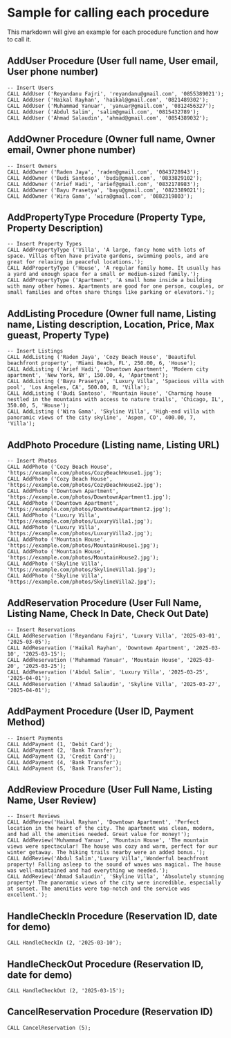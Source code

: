 # Sample for calling each procedure
This markdown will give an example for each procedure function and how to call it.
## AddUser Procedure (User full name, User email, User phone number)
```
-- Insert Users
CALL AddUser ('Reyandanu Fajri', 'reyandanu@gmail.com', '0855389021');
CALL AddUser ('Haikal Rayhan', 'haikal@gmail.com', '0821489302');
CALL AddUser ('Muhammad Yanuar', 'yanuar@gmail.com', '0812456327');
CALL AddUser ('Abdul Salim', 'salim@gmail.com', '0815432789');
CALL AddUser ('Ahmad Salaudin', 'ahmad@gmail.com', '0854389032');
```
## AddOwner Procedure (Owner full name, Owner email, Owner phone number)
```
-- Insert Owners
CALL AddOwner ('Raden Jaya', 'raden@gmail.com', '0843728943');
CALL AddOwner ('Budi Santoso', 'budi@gmail.com', '0833829102');
CALL AddOwner ('Arief Hadi', 'arief@gmail.com', '0832178983');
CALL AddOwner ('Bayu Prasetya', 'bayu@gmail.com', '0823389021');
CALL AddOwner ('Wira Gama', 'wira@gmail.com', '0882319803');
```
## AddPropertyType Procedure (Property Type, Property Description)
```
-- Insert Property Types
CALL AddPropertyType ('Villa', 'A large, fancy home with lots of space. Villas often have private gardens, swimming pools, and are great for relaxing in peaceful locations.');
CALL AddPropertyType ('House', 'A regular family home. It usually has a yard and enough space for a small or medium-sized family.');
CALL AddPropertyType ('Apartment', 'A small home inside a building with many other homes. Apartments are good for one person, couples, or small families and often share things like parking or elevators.');
```
## AddListing Procedure (Owner full name, Listing name, Listing description, Location, Price, Max gueast, Property Type)
```
-- Insert Listings
CALL AddListing ('Raden Jaya', 'Cozy Beach House', 'Beautiful beachfront property', 'Miami Beach, FL', 250.00, 6, 'House');
CALL AddListing ('Arief Hadi', 'Downtown Apartment', 'Modern city apartment', 'New York, NY', 150.00, 4, 'Apartment');
CALL AddListing ('Bayu Prasetya', 'Luxury Villa', 'Spacious villa with pool', 'Los Angeles, CA', 500.00, 8, 'Villa');
CALL AddListing ('Budi Santoso', 'Mountain House', 'Charming house nestled in the mountains with access to nature trails', 'Chicago, IL', 350.00, 5, 'House');
CALL AddListing ('Wira Gama', 'Skyline Villa', 'High-end villa with panoramic views of the city skyline', 'Aspen, CO', 400.00, 7, 'Villa');
```
## AddPhoto Procedure (Listing name, Listing URL)
```
-- Insert Photos
CALL AddPhoto ('Cozy Beach House', 'https://example.com/photos/CozyBeachHouse1.jpg');
CALL AddPhoto ('Cozy Beach House', 'https://example.com/photos/CozyBeachHouse2.jpg');
CALL AddPhoto ('Downtown Apartment', 'https://example.com/photos/DowntownApartment1.jpg');
CALL AddPhoto ('Downtown Apartment', 'https://example.com/photos/DowntownApartment2.jpg');
CALL AddPhoto ('Luxury Villa', 'https://example.com/photos/LuxuryVilla1.jpg');
CALL AddPhoto ('Luxury Villa', 'https://example.com/photos/LuxuryVilla2.jpg');
CALL AddPhoto ('Mountain House', 'https://example.com/photos/MountainHouse1.jpg');
CALL AddPhoto ('Mountain House', 'https://example.com/photos/MountainHouse2.jpg');
CALL AddPhoto ('Skyline Villa', 'https://example.com/photos/SkylineVilla1.jpg');
CALL AddPhoto ('Skyline Villa', 'https://example.com/photos/SkylineVilla2.jpg');
```
## AddReservation Procedure (User Full Name, Listing Name, Check In Date, Check Out Date)
```
-- Insert Reservations
CALL AddReservation ('Reyandanu Fajri', 'Luxury Villa', '2025-03-01', '2025-03-05');
CALL AddReservation ('Haikal Rayhan', 'Downtown Apartment', '2025-03-10', '2025-03-15');
CALL AddReservation ('Muhammad Yanuar', 'Mountain House', '2025-03-20', '2025-03-25');
CALL AddReservation ('Abdul Salim', 'Luxury Villa', '2025-03-25', '2025-04-01');
CALL AddReservation ('Ahmad Salaudin', 'Skyline Villa', '2025-03-27', '2025-04-01');
```
## AddPayment Procedure (User ID, Payment Method)
```
-- Insert Payments
CALL AddPayment (1, 'Debit Card');
CALL AddPayment (2, 'Bank Transfer');
CALL AddPayment (3, 'Credit Card');
CALL AddPayment (4, 'Bank Transfer');
CALL AddPayment (5, 'Bank Transfer');
```
## AddReview Procedure (User Full Name, Listing Name, User Review)
```
-- Insert Reviews
CALL AddReview('Haikal Rayhan', 'Downtown Apartment', 'Perfect location in the heart of the city. The apartment was clean, modern, and had all the amenities needed. Great value for money!');
CALL AddReview('Muhammad Yanuar', 'Mountain House', 'The mountain views were spectacular! The house was cozy and warm, perfect for our winter getaway. The hiking trails nearby were an added bonus.');
CALL AddReview('Abdul Salim','Luxury Villa','Wonderful beachfront property! Falling asleep to the sound of waves was magical. The house was well-maintained and had everything we needed.');
CALL AddReview('Ahmad Salaudin', 'Skyline Villa', 'Absolutely stunning property! The panoramic views of the city were incredible, especially at sunset. The amenities were top-notch and the service was excellent.');
```
## HandleCheckIn Procedure (Reservation ID, date for demo)
```
CALL HandleCheckIn (2, '2025-03-10');
```
## HandleCheckOut Procedure (Reservation ID, date for demo)
```
CALL HandleCheckOut (2, '2025-03-15');
```
## CancelReservation Procedure (Reservation ID)
```
CALL CancelReservation (5);
```
